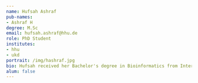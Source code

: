 ```yaml
---
name: Hufsah Ashraf
pub-names:
- Ashraf H
degree: M.Sc
email: hufsah.ashraf@hhu.de
role: PhD Student
institutes:
- hhu
- ukd
portrait: /img/hashraf.jpg
bio: Hufsah received her Bachelor's degree in Bioinformatics from International Islamic University, Pakistan in 2015. She completed her Master's in Computational Sciences and Engineering from National University of Sciences and Technology Pakistan in 2017. In September, 2019, she started her PhD at University of Saarland, Saarbrücken and later moved to Universitätsklinikum Düsseldorf in July 2020. Her current research interests include Genomic structural variation, Genotyping & Haplotype phasing and Pangenomics .
alum: false
---
```

